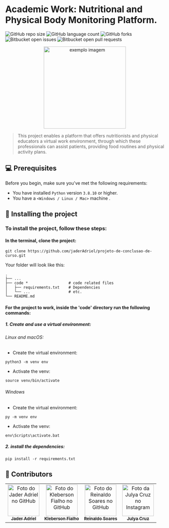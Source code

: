 # Academic Work: Nutritional and Physical Body Monitoring Platform. 

![GitHub repo size](https://img.shields.io/github/repo-size/jaderAdriel/projeto-de-conclusao-de-curso?style=for-the-badge)
![GitHub language count](https://img.shields.io/github/languages/count/jaderAdriel/projeto-de-conclusao-de-curso?style=for-the-badge)
![GitHub forks](https://img.shields.io/github/forks/jaderAdriel/projeto-de-conclusao-de-curso?style=for-the-badge)
![Bitbucket open issues](https://img.shields.io/bitbucket/issues/jaderAdriel/projeto-de-conclusao-de-curso?style=for-the-badge)
![Bitbucket open pull requests](https://img.shields.io/bitbucket/pr-raw/jaderAdriel/projeto-de-conclusao-de-curso?style=for-the-badge)

<p align="center">
  <img src="https://uploads-ssl.webflow.com/607f5935a97e66317255bcb5/624f5eb7088c66a14c1dcf70_vibo-health-hero.png" width="260" height="auto" alt="exemplo imagem">
</p>



> This project enables a platform that offers nutritionists and physical educators a virtual work environment, through which these professionals can assist patients, providing food routines and physical activity plans.

## 💻 Prerequisites

Before you begin, make sure you've met the following requirements:
* You have installed `Python` version `3.8.10` or higher.
* You have a `<Windows / Linux / Mac>` machine .

## 🚀 Installing the project

### To install the project, follow these steps:

#### In the terminal, clone the project:
```
git clone https://github.com/jaderAdriel/projeto-de-conclusao-de-curso.git
```
Your folder will look like this:
```
.
├── ...
├── code *                  # code related files
│   ├── requirements.txt    # Dependencies
│   └── ...                 # etc.
└── README.md

```

#### For the project to work, inside the 'code' directory run the following commands:
##### 1. Create and use a virtual environment:
###### Linux and macOS:
- Create the virtual environment:
```
python3 -m venv env
```
- Activate  the venv:
```
source venv/bin/activate
```

###### Windows
- Create the virtual environment:
```
py -m venv env
```
- Activate  the venv:
```
env\Scripts\activate.bat
```
##### 2. install the dependencies:

```
pip install -r requirements.txt
```


## 🤝 Contributors
<table>
  <tr>
    <td align="center">
      <a href="#">
        <img src="https://avatars.githubusercontent.com/u/101850276?v=4" width="100px;" alt="Foto do Jader Adriel no GitHub"/><br>
        <sub>
          <b>Jader Adriel</b>
        </sub>
      </a>
    </td>
    <td align="center">
      <a href="#">
        <img src="https://avatars.githubusercontent.com/u/61245039?v=4" width="100px;" alt="Foto do Kleberson Fialho no GitHub"/><br>
        <sub>
          <b>Kleberson Fialho</b>
        </sub>
      </a>
    </td>
    <td align="center">
      <a href="#">
        <img src="https://avatars.githubusercontent.com/u/60711391?v=4" width="100px;" alt="Foto do Reinaldo Soares no GitHub"/><br>
        <sub>
          <b>Reinaldo Soares</b>
        </sub>
      </a>
    </td>
    <td align="center">
      <a href="#">
        <img src="https://instagram.fgnm2-1.fna.fbcdn.net/v/t51.2885-19/133292173_154454506105834_193334338089196957_n.jpg?stp=dst-jpg_s150x150&_nc_ht=instagram.fgnm2-1.fna.fbcdn.net&_nc_cat=110&_nc_ohc=BSuUMeobb2MAX9yjZ8J&edm=AId3EpQBAAAA&ccb=7-5&oh=00_AfCE10VR8la3cr5YJ_At8V0YNEL6OyCkZh02bX0uDgSlDw&oe=63AB620D&_nc_sid=705020" width="100px;" alt="Foto da Julya Cruz no Instagram"/><br>
        <sub>
          <b>Julya Cruz</b>
        </sub>
      </a>
    </td>
    
  </tr>
</table>
